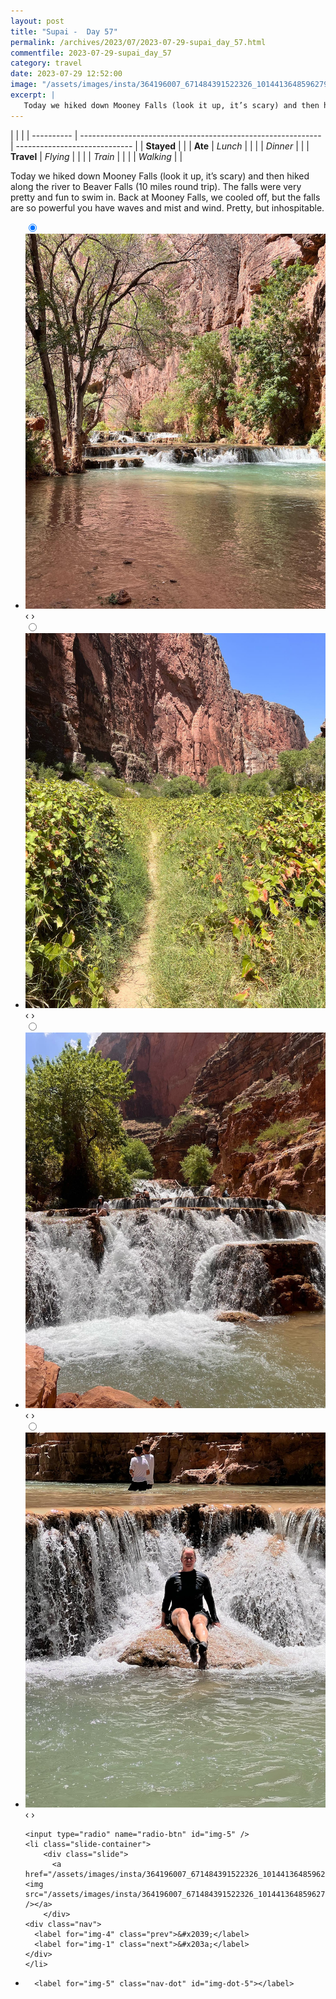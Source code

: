 ```yaml
---
layout: post
title: "Supai -  Day 57"
permalink: /archives/2023/07/2023-07-29-supai_day_57.html
commentfile: 2023-07-29-supai_day_57
category: travel
date: 2023-07-29 12:52:00
image: "/assets/images/insta/364196007_671484391522326_101441364859627987_n_17967278123344989.jpg"
excerpt: |
   Today we hiked down Mooney Falls (look it up, it’s scary) and then hiked along the river to Beaver Falls (10 miles round trip). The falls were very pretty and fun to swim in. Back at Mooney Falls, we cooled off, but the falls are so powerful you have waves and mist and wind. Pretty, but inhospitable.
---
```


|            |                                                              |
| ---------- | ------------------------------------------------------------ | ----------------------------- |
| **Stayed** |  |
| **Ate**    | _Lunch_                                                      |          |
|            | _Dinner_                                                     |          |
| **Travel** | _Flying_                                                     |          |
|            | _Train_                                                      |          |
|            | _Walking_                                                    |          |


 Today we hiked down Mooney Falls (look it up, it’s scary) and then hiked along the river to Beaver Falls (10 miles round trip). The falls were very pretty and fun to swim in. Back at Mooney Falls, we cooled off, but the falls are so powerful you have waves and mist and wind. Pretty, but inhospitable.


<ul class="slides">
    <input type="radio" name="radio-btn" id="img-1" checked="checked" />
    <li class="slide-container">
        <div class="slide">
          <a href="/assets/images/insta/364256385_831557565011837_3582388518983098917_n_17947078118658171.jpg"><img src="/assets/images/insta/364256385_831557565011837_3582388518983098917_n_17947078118658171.jpg" /></a>
        </div>
    <div class="nav">
      <label for="img-5" class="prev">&#x2039;</label>
      <label for="img-2" class="next">&#x203a;</label>
    </div>
    </li>
        <input type="radio" name="radio-btn" id="img-2"  />
    <li class="slide-container">
        <div class="slide">
          <a href="/assets/images/insta/363795367_946115139784628_5822700490045121617_n_17995919753030210.jpg"><img src="/assets/images/insta/363795367_946115139784628_5822700490045121617_n_17995919753030210.jpg" /></a>
        </div>
    <div class="nav">
      <label for="img-1" class="prev">&#x2039;</label>
      <label for="img-3" class="next">&#x203a;</label>
    </div>
    </li>
        <input type="radio" name="radio-btn" id="img-3"  />
    <li class="slide-container">
        <div class="slide">
          <a href="/assets/images/insta/363496838_304633451924817_6279402549794485778_n_18025732003603147.jpg"><img src="/assets/images/insta/363496838_304633451924817_6279402549794485778_n_18025732003603147.jpg" /></a>
        </div>
    <div class="nav">
      <label for="img-2" class="prev">&#x2039;</label>
      <label for="img-4" class="next">&#x203a;</label>
    </div>
    </li>
        <input type="radio" name="radio-btn" id="img-4"  />
    <li class="slide-container">
        <div class="slide">
          <a href="/assets/images/insta/363516335_1636889720165391_2009536923207404036_n_17965169357538939.jpg"><img src="/assets/images/insta/363516335_1636889720165391_2009536923207404036_n_17965169357538939.jpg" /></a>
        </div>
    <div class="nav">
      <label for="img-3" class="prev">&#x2039;</label>
      <label for="img-5" class="next">&#x203a;</label>
    </div>
    </li>
    
    <input type="radio" name="radio-btn" id="img-5" />
    <li class="slide-container">
        <div class="slide">
          <a href="/assets/images/insta/364196007_671484391522326_101441364859627987_n_17967278123344989.jpg"><img src="/assets/images/insta/364196007_671484391522326_101441364859627987_n_17967278123344989.jpg" /></a>
        </div>
    <div class="nav">
      <label for="img-4" class="prev">&#x2039;</label>
      <label for="img-1" class="next">&#x203a;</label>
    </div>
    </li>
			
<li class="nav-dots">
      <label for="img-1" class="nav-dot" id="img-dot-1"></label>
      <label for="img-2" class="nav-dot" id="img-dot-2"></label>
      <label for="img-3" class="nav-dot" id="img-dot-3"></label>
      <label for="img-4" class="nav-dot" id="img-dot-4"></label>

      <label for="img-5" class="nav-dot" id="img-dot-5"></label>

</li>
</ul>        
             

		